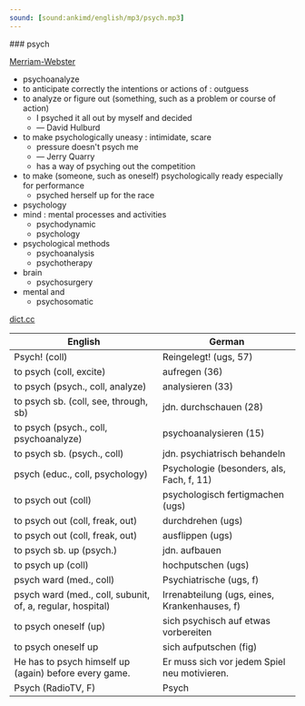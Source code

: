 ```yaml
---
sound: [sound:ankimd/english/mp3/psych.mp3]
---
```


\### psych

[Merriam-Webster](https://www.merriam-webster.com/dictionary/psych)

- psychoanalyze
- to anticipate correctly the intentions or actions of : outguess
- to analyze or figure out (something, such as a problem or course of action)
    - I psyched it all out by myself and decided
    - — David Hulburd
- to make psychologically uneasy : intimidate, scare
    - pressure doesn't psych me
    - — Jerry Quarry
    - has a way of psyching out the competition
- to make (someone, such as oneself) psychologically ready especially for performance
    - psyched herself up for the race
- psychology
- mind : mental processes and activities
    - psychodynamic
    - psychology
- psychological methods
    - psychoanalysis
    - psychotherapy
- brain
    - psychosurgery
- mental and
    - psychosomatic

[dict.cc](https://www.dict.cc/psych)

| English        | German       |
| -------------- | ------------ |
| Psych! (coll) | Reingelegt! (ugs, 57) |
| to psych (coll, excite) | aufregen (36) |
| to psych (psych., coll, analyze) | analysieren (33) |
| to psych sb. (coll, see, through, sb) | jdn. durchschauen (28) |
| to psych (psych., coll, psychoanalyze) | psychoanalysieren (15) |
| to psych sb. (psych., coll) | jdn. psychiatrisch behandeln |
| psych (educ., coll, psychology) | Psychologie (besonders, als, Fach, f, 11) |
| to psych out (coll) | psychologisch fertigmachen (ugs) |
| to psych out (coll, freak, out) | durchdrehen (ugs) |
| to psych out (coll, freak, out) | ausflippen (ugs) |
| to psych sb. up (psych.) | jdn. aufbauen |
| to psych up (coll) | hochputschen (ugs) |
| psych ward (med., coll) | Psychiatrische (ugs, f) |
| psych ward (med., coll, subunit, of, a, regular, hospital) | Irrenabteilung (ugs, eines, Krankenhauses, f) |
| to psych oneself (up) | sich psychisch auf etwas vorbereiten |
| to psych oneself up | sich aufputschen (fig) |
| He has to psych himself up (again) before every game. | Er muss sich vor jedem Spiel neu motivieren. |
| Psych (RadioTV, F) | Psych |
